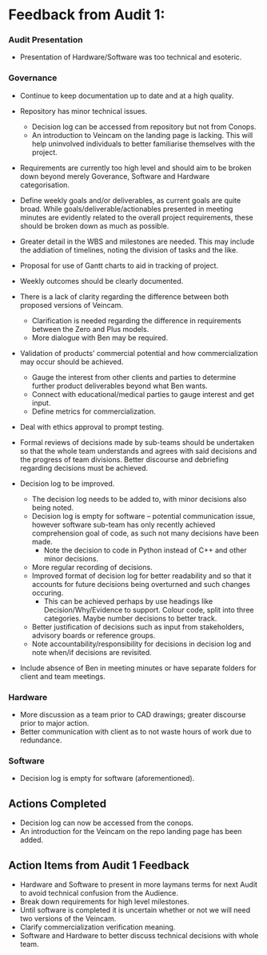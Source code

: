 # Feedback from Audit 1:
### Audit Presentation
* Presentation of Hardware/Software was too technical and esoteric.

### Governance
* Continue to keep documentation up to date and at a high quality.

* Repository has minor technical issues.
  * Decision log can be accessed from repository but not from Conops.
  * An introduction to Veincam on the landing page is lacking. This will help uninvolved individuals to better familiarise themselves with the project.

* Requirements are currently too high level and should aim to be broken down beyond merely Goverance, Software and Hardware categorisation.

* Define weekly goals and/or deliverables, as current goals are quite broad. While goals/deliverable/actionables presented in meeting minutes are evidently related to the overall project requirements, these should be broken down as much as possible.

* Greater detail in the WBS and milestones are needed. This may include the addiation of timelines, noting the division of tasks and the like.

* Proposal for use of Gantt charts to aid in tracking of project.

* Weekly outcomes should be clearly documented.

* There is a lack of clarity regarding the difference between both proposed versions of Veincam.
  * Clarification is needed regarding the difference in requirements between the Zero and Plus models.
  * More dialogue with Ben may be required.
  
* Validation of products' commercial potential and how commercialization may occur should be achieved.
  * Gauge the interest from other clients and parties to determine further product deliverables beyond what Ben wants.
  * Connect with educational/medical parties to gauge interest and get input.
  * Define metrics for commercialization.
  
* Deal with ethics approval to prompt testing.

* Formal reviews of decisions made by sub-teams should be undertaken so that the whole team understands and agrees with said decisions and the progress of team divisions. Better discourse and debriefing regarding decisions must be achieved.

* Decision log to be improved.
  * The decision log needs to be added to, with minor decisions also being noted.
  * Decision log is empty for software – potential communication issue, however software sub-team has only recently achieved comprehension goal of code, as such not many decisions have been made.
    * Note the decision to code in Python instead of C++ and other minor decisions.
  * More regular recording of decisions.
  * Improved format of decision log for better readability and so that it accounts for future decisions being overturned and such changes occuring.
    * This can be achieved perhaps by use headings like Decision/Why/Evidence to support. Colour code, split into three categories. Maybe number decisions to better track.
  * Better justification of decisions such as input from stakeholders, advisory boards or reference groups.
  * Note accountability/responsibility for decisions in decision log and note when/if decisions are revisited.

* Include absence of Ben in meeting minutes or have separate folders for client and team meetings.

### Hardware
* More discussion as a team prior to CAD drawings; greater discourse prior to major action.
* Better communication with client as to not waste hours of work due to redundance.

### Software
* Decision log is empty for software (aforementioned).


## Actions Completed
* Decision log can now be accessed from the conops.
* An introduction for the Veincam on the repo landing page has been added.

## Action Items from Audit 1 Feedback
* Hardware and Software to present in more laymans terms for next Audit to avoid technical confusion from the Audience.
* Break down requirements for high level milestones.
* Until software is completed it is uncertain whether or not we will need two versions of the Veincam.
* Clarify commercialization verification meaning.
* Software and Hardware to better discuss technical decisions with whole team.
